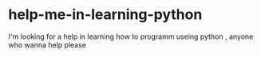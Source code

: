 # help-me-in-learning-python
I'm looking for  a help in learning how to programm useing python , anyone who wanna help please 
